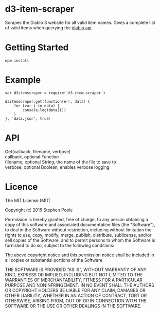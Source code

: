 # d3-item-scraper
Scrapes the Diablo 3 website for all valid item names. Gives a complete list of valid items when querying the [diablo api](https://dev.battle.net/io-docs).
  
# Getting Started  
```
npm install
```
  
# Example  
```
var d3itemscraper = require('d3-item-scraper')

d3itemscraper.get(function(err, data) {
	for (var i in data) {
		console.log(data[i])
	}
}, 'data.json', true)
```  
  
# API  
Get(callback, filename, verbose)  
callback, optional Function  
filename, optional String, the name of the file to save to  
verbose, optional Boolean, enables verbose logging  
  
# Licence  
The MIT License (MIT)

Copyright (c) 2015 Stephen Poole

Permission is hereby granted, free of charge, to any person obtaining a copy of this software and associated documentation files (the "Software"), to deal in the Software without restriction, including without limitation the rights to use, copy, modify, merge, publish, distribute, sublicense, and/or sell copies of the Software, and to permit persons to whom the Software is furnished to do so, subject to the following conditions:

The above copyright notice and this permission notice shall be included in all copies or substantial portions of the Software.

THE SOFTWARE IS PROVIDED "AS IS", WITHOUT WARRANTY OF ANY KIND, EXPRESS OR IMPLIED, INCLUDING BUT NOT LIMITED TO THE WARRANTIES OF MERCHANTABILITY, FITNESS FOR A PARTICULAR PURPOSE AND NONINFRINGEMENT. IN NO EVENT SHALL THE AUTHORS OR COPYRIGHT HOLDERS BE LIABLE FOR ANY CLAIM, DAMAGES OR OTHER LIABILITY, WHETHER IN AN ACTION OF CONTRACT, TORT OR OTHERWISE, ARISING FROM, OUT OF OR IN CONNECTION WITH THE SOFTWARE OR THE USE OR OTHER DEALINGS IN THE SOFTWARE.
